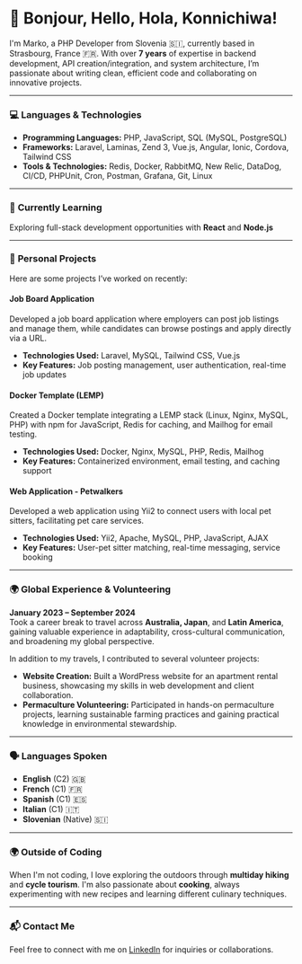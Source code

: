 # 👋 Bonjour, Hello, Hola, Konnichiwa! 

I'm Marko, a PHP Developer from Slovenia 🇸🇮, currently based in Strasbourg, France 🇫🇷. With over **7 years** of expertise in backend development, API creation/integration, and system architecture, I’m passionate about writing clean, efficient code and collaborating on innovative projects.

---

### 💻 **Languages & Technologies**
- **Programming Languages:** PHP, JavaScript, SQL (MySQL, PostgreSQL)
- **Frameworks:** Laravel, Laminas, Zend 3, Vue.js, Angular, Ionic, Cordova, Tailwind CSS
- **Tools & Technologies:** Redis, Docker, RabbitMQ, New Relic, DataDog, CI/CD, PHPUnit, Cron, Postman, Grafana, Git, Linux

---

### 🌱 **Currently Learning**
Exploring full-stack development opportunities with **React** and **Node.js**

---

### 🚀 **Personal Projects**  
Here are some projects I’ve worked on recently:

#### **Job Board Application**
Developed a job board application where employers can post job listings and manage them, while candidates can browse postings and apply directly via a URL.  
- **Technologies Used:** Laravel, MySQL, Tailwind CSS, Vue.js  
- **Key Features:** Job posting management, user authentication, real-time job updates

#### **Docker Template (LEMP)**
Created a Docker template integrating a LEMP stack (Linux, Nginx, MySQL, PHP) with npm for JavaScript, Redis for caching, and Mailhog for email testing.  
- **Technologies Used:** Docker, Nginx, MySQL, PHP, Redis, Mailhog  
- **Key Features:** Containerized environment, email testing, and caching support

#### **Web Application - Petwalkers**
Developed a web application using Yii2 to connect users with local pet sitters, facilitating pet care services.  
- **Technologies Used:** Yii2, Apache, MySQL, PHP, JavaScript, AJAX  
- **Key Features:** User-pet sitter matching, real-time messaging, service booking

---

### 🌍 **Global Experience & Volunteering**  
**January 2023 – September 2024**  
Took a career break to travel across **Australia, Japan**, and **Latin America**, gaining valuable experience in adaptability, cross-cultural communication, and broadening my global perspective.  

In addition to my travels, I contributed to several volunteer projects:  
- **Website Creation:** Built a WordPress website for an apartment rental business, showcasing my skills in web development and client collaboration.  
- **Permaculture Volunteering:** Participated in hands-on permaculture projects, learning sustainable farming practices and gaining practical knowledge in environmental stewardship.

---

### 🗣️ **Languages Spoken**
- **English** (C2) 🇬🇧
- **French** (C1) 🇫🇷
- **Spanish** (C1) 🇪🇸
- **Italian** (C1) 🇮🇹
- **Slovenian** (Native) 🇸🇮

---

### 🌍 **Outside of Coding**  
When I'm not coding, I love exploring the outdoors through **multiday hiking** and **cycle tourism**. I'm also passionate about **cooking**, always experimenting with new recipes and learning different culinary techniques.

---

### 📬 **Contact Me**
Feel free to connect with me on [LinkedIn](https://www.linkedin.com/in/marko-milic178/) for inquiries or collaborations.

